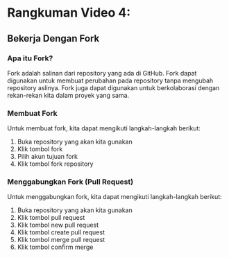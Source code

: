 # Rangkuman Video 4:
## Bekerja Dengan Fork
### Apa itu Fork?
Fork adalah salinan dari repository yang ada di GitHub. Fork dapat digunakan untuk membuat perubahan pada repository tanpa mengubah repository aslinya. Fork juga dapat digunakan untuk berkolaborasi dengan rekan-rekan kita dalam proyek yang sama.

### Membuat Fork
Untuk membuat fork, kita dapat mengikuti langkah-langkah berikut:
1. Buka repository yang akan kita gunakan
2. Klik tombol fork
3. Pilih akun tujuan fork
4. Klik tombol fork repository

### Menggabungkan Fork (Pull Request)
Untuk menggabungkan fork, kita dapat mengikuti langkah-langkah berikut:
1. Buka repository yang akan kita gunakan
2. Klik tombol pull request
3. Klik tombol new pull request
4. Klik tombol create pull request
5. Klik tombol merge pull request
6. Klik tombol confirm merge

